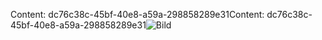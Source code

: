 <span data-ttu-id="4cd2b-101">Content: dc76c38c-45bf-40e8-a59a-298858289e31</span><span class="sxs-lookup"><span data-stu-id="4cd2b-101">Content: dc76c38c-45bf-40e8-a59a-298858289e31</span></span>![Bild](19e393ed-1921-4867-ae44-8876cc8523dc.png)
